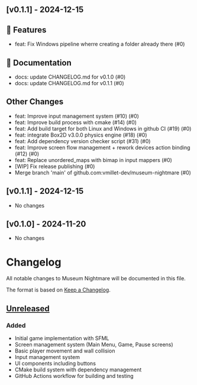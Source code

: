## [v0.1.1] - 2024-12-15

## 🚀 Features

- feat: Fix Windows pipeline wherre creating a folder already there (#0)

## 📝 Documentation

- docs: update CHANGELOG.md for v0.1.0 (#0)
- docs: update CHANGELOG.md for v0.1.1 (#0)



## Other Changes
- feat: Improve input management system (#10) (#0)
- feat: Improve build process with cmake (#14) (#0)
- feat: Add build target for both Linux and Windows in github CI (#19) (#0)
- feat: integrate Box2D v3.0.0 physics engine (#18) (#0)
- feat: Add dependency version checker script (#31) (#0)
- feat: Improve screen flow management + rework devices action binding (#12) (#0)
- feat: Replace unordered_maps with bimap in input mappers (#0)
- [WIP] Fix release publishing (#0)
- Merge branch 'main' of github.com:vmillet-dev/museum-nightmare (#0)


## [v0.1.1] - 2024-12-15

- No changes

## [v0.1.0] - 2024-11-20

- No changes

# Changelog
All notable changes to Museum Nightmare will be documented in this file.

The format is based on [Keep a Changelog](https://keepachangelog.com/en/1.0.0/).

## [Unreleased]

### Added
- Initial game implementation with SFML
- Screen management system (Main Menu, Game, Pause screens)
- Basic player movement and wall collision
- Input management system
- UI components including buttons
- CMake build system with dependency management
- GitHub Actions workflow for building and testing

[Unreleased]: https://github.com/vmillet-dev/museum-nightmare/commits/main
